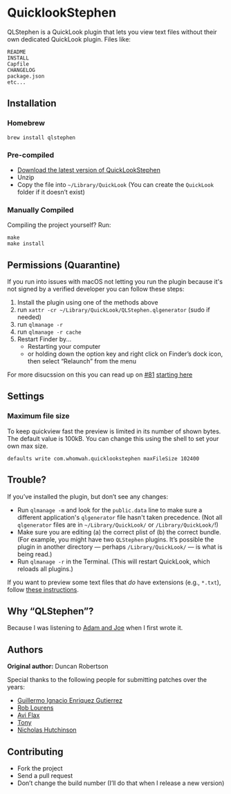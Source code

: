 # QuicklookStephen

QLStephen is a QuickLook plugin that lets you view text files without their own dedicated QuickLook plugin. Files like:

    README
    INSTALL
    Capfile
    CHANGELOG
    package.json
    etc...

## Installation

### Homebrew

    brew install qlstephen

### Pre-compiled

* [Download the latest version of QuickLookStephen](https://github.com/whomwah/qlstephen/releases)
* Unzip
* Copy the file into `~/Library/QuickLook` (You can create the `QuickLook` folder if it doesn’t exist)

### Manually Compiled

Compiling the project yourself? Run:

    make
    make install
    
## Permissions (Quarantine)

If you run into issues with macOS not letting you run the plugin because it's not signed by a verified developer you can follow these steps:

1. Install the plugin using one of the methods above
1. run `xattr -cr ~/Library/QuickLook/QLStephen.qlgenerator` (sudo if needed)
1. run `qlmanage -r`
1. run `qlmanage -r cache`
1. Restart Finder by...
    -  Restarting your computer
    -  or holding down the option key and right click on Finder’s dock icon, then select “Relaunch” from the menu

For more disucssion on this you can read up on [#81](https://github.com/whomwah/qlstephen/issues/81) [starting here](https://github.com/whomwah/qlstephen/issues/81#issuecomment-582207278)

## Settings

### Maximum file size

To keep quickview fast the preview is limited in its number of shown bytes.
The default value is 100kB. You can change this using the shell to set your own max size.

    defaults write com.whomwah.quicklookstephen maxFileSize 102400

## Trouble?

If you’ve installed the plugin, but don’t see any changes:

- Run `qlmanage -m` and look for the `public.data` line to make sure a different application's `qlgenerator` file hasn't taken precedence. (Not all `qlgenerator` files are in `~/Library/QuickLook/` or `/Library/QuickLook/`!)
- Make sure you are editing (a) the correct plist of (b) the correct bundle.
  (For example, you might have two `QLStephen` plugins. It’s possible the plugin in
   another directory — perhaps `/Library/QuickLook/` — is what is being read.)
- Run `qlmanage -r` in the Terminal. (This will restart QuickLook, which reloads all plugins.)

If you want to preview some text files that _do_ have extensions (e.g., `*.txt`), follow [these instructions](https://github.com/whomwah/qlstephen/issues/23).

## Why “QLStephen”?

Because I was listening to [Adam and Joe](http://www.bbc.co.uk/blogs/adamandjoe/2009/06/test-1.shtml) when I first wrote it.

## Authors

**Original author:** Duncan Robertson

Special thanks to the following people for submitting patches over the years:

* [Guillermo Ignacio Enriquez Gutierrez](https://github.com/nacho4d)
* [Rob Lourens](https://github.com/roblourens)
* [Avi Flax](https://github.com/aviflax)
* [Tony](https://github.com/Zearin)
* [Nicholas Hutchinson](https://github.com/nickhutchinson)

## Contributing

* Fork the project
* Send a pull request
* Don’t change the build number (I’ll do that when I release a new version)
